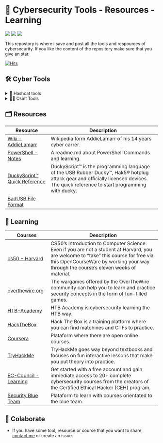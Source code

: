 # 🔐 Cybersecurity Tools - Resources - Learning

<p align="left">
<img src="https://img.shields.io/github/watchers/brunoooost/cybersources?style=for-the-badge"/>
<img src="https://img.shields.io/github/stars/brunoooost/cybersources?style=for-the-badge"/>
<img src="https://img.shields.io/github/contributors/brunoooost/cybersources?style=for-the-badge"/>
</p>



  
This repostory is where i save and post all the tools and respources of cybersecurity. If you like the content of the repository make sure that you give an star. 

[![Hits](https://hits.seeyoufarm.com/api/count/incr/badge.svg?url=https%3A%2F%2Fgithub.com%2Fbrunoooost%2Fcybersources&count_bg=%236DAC3E&title_bg=%23555555&icon=github.svg&icon_color=%23E7E7E7&title=views&edge_flat=false)](https://hits.seeyoufarm.com)

## 🛠️ Cyber Tools


<details>
<summary>🔢 Hashcat tools</summary>
  
## 🔢 Hashcat tools
|Tool|Description|
|--|--|
|[Hashcat Pass Recovery](https://hashcat.net/cap2hashcat/)||

</details>

<details>
<summary>🕵️‍♂️ Osint Tools</summary>

## 🕵️‍♂️ Osint tools

  
### 🗂️ Miscellaneous  

|Tool|Description|
|--|--|
|[osint.rocks](https://osint.rocks)|Search people|
|[Pim Eyes](https://pimeyes.com/en)|Face Search Engine Reverse Image Search. |
|[IntelTechniques](https://inteltechniques.com/tools/Search.htm)|Search engines tool.|
|[Cybdetective](https://cybdetective.com/osintmap)| Worldwide OSINT tools map.|
|[FaceComparison](https://facecomparison.toolpie.com)| Face comparison tool. |
|[osint-framework](https://osintframework.com)|Collection of tools.
|[FaceCheckID](https://facecheck.id)| Powerfull tool that realizes reverse image search.|



  
### 👤 Username Search
|Number|Tool|
|--|--|
|1|[WhatsMyName](https://whatsmyname.app)|
|2|[NameCheck](https://www.namecheckr.com )|
|3|[UserSearch](https://usersearch.org )|
|4|[BlackBird](https://blackbird-osint.herokuapp.com)|


  
### 🔗 Email Search
|Number|Tool|
|--|--|
|1|[Industries OSINT](https://osint.industries)|
|2|[BlackBird](https://blackbird-osint.herokuapp.com)|
|3|[Epieos](https://epieos.com )
|4|[ScanIdentity](https://scan.identityguard.com/full   )|
|5|[LeakPeak](https://leakpeek.com )|
|6|[BreachDirectory](https://breachdirectory.org )|
|7|[0t.rocks](https://github.com/MiyakoYakota/search.0t.rocks?tab=readme-ov-file)|

### 📍 GEOINT
|Number|Tool|
|--|--|
|1|[Bellingcat](https://osm-search.bellingcat.com )
|2|[OhShint](https://ohshint.gitbook.io/oh-shint-its-a-blog/osint-web-resources/mapping-and-geospatial-intelligence-geoint )|

### 📰 News, Search Engines...
|Number|Tool|
|--|--|
|1|[WolrdEinnwes](https://world.einnews.com )|
|2|[True People Search](https://truepeoplesearch.net )|
|3|[Webmii](https://webmii.com )|
|4|[Usa-Oficial](https://usa-official.com)|
|5|[Ussearch](https://ussearch.com  )|
|6|[ThatsThem](https://thatsthem.com )|





</details>



## 🗂️ Resources

|Resource|Description|
|--|--|
|[Wiki - AddieLamarr](https://publish.obsidian.md/addielamarr/00+Home+MOC)|Wikipedia form AddieLamarr of his 14 years cyber carrer.|
|[PowerShell - Notes](https://github.com/ab14jain/PowerShell)| A readme.md about PowerShell Commands and learning.
|[DuckyScript™ Quick Reference](https://docs.hak5.org/hak5-usb-rubber-ducky/duckyscript-tm-quick-reference)| DuckyScript™ is the programming language of the USB Rubber Ducky™, Hak5® hotplug attack gear and officially licensed devices. The quick reference to start programming with ducky.
|[BadUSB File Format](https://developer.flipper.net/flipperzero/doxygen/badusb_file_format.html)| 




## 📖 Learning
  
|Courses|Description|
|--|--|
|[cs50 - Harvard](https://cs50.harvard.edu/x/2024/)|CS50’s Introduction to Computer Science. Even if you are not a student at Harvard, you are welcome to “take” this course for free via this OpenCourseWare by working your way through the course’s eleven weeks of material.
|[overthewire.org](https://overthewire.org/wargames/bandit/bandit0.html)| The wargames offered by the OverTheWire community can help you to learn and practice security concepts in the form of fun-filled games. 
|[HTB-Academy](https://academy.hackthebox.com)|HTB Academy is cybersecurity learning the HTB way.
|[HackTheBox](https://hackthebox.com)|Hack The Box is a training platform where you can find matchines and CTFs to practice.
|[Coursera](https://www.coursera.org)|Plataform where there are open online courses.
|[TryHackMe](https://tryhackme.com)|TryHackMe goes way beyond textbooks and focuses on fun interactive lessons that make you put theory into practice.
|[EC-Council - Learning](https://codered.eccouncil.org/?logged=false)|Get started with a free account and gain immediate access to 20+ complete cybersecurity courses from the creators of the Certified Ethical Hacker (CEH) program.|
|[Security Blue Team](https://elearning.securityblue.team/login)| Plataform to learn with courses orientated to the blue team.

## 💬 Colaborate 
- If you have some tool, resource or course that you want to share, [contact me](https://github.com/brunoooost) or create an issue.

